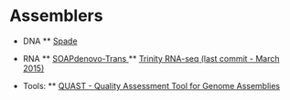 
Assemblers
=========
* DNA 
** [Spade](http://cab.spbu.ru/software/spades/)

* RNA
** [SOAPdenovo-Trans ](https://github.com/aquaskyline/SOAPdenovo-Trans)
** [Trinity RNA-seq (last commit - March 2015)](https://github.com/trinityrnaseq/trinityrnaseq/wiki)

* Tools:
** [QUAST - Quality Assessment Tool for Genome Assemblies](http://quast.sourceforge.net/) 